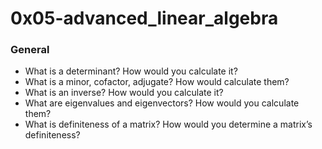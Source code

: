 # 0x05-advanced_linear_algebra

### General
 - What is a determinant? How would you calculate it?
 - What is a minor, cofactor, adjugate? How would calculate them?
 - What is an inverse? How would you calculate it?
 - What are eigenvalues and eigenvectors? How would you calculate them? 
 - What is definiteness of a matrix? How would you determine a matrix’s definiteness?